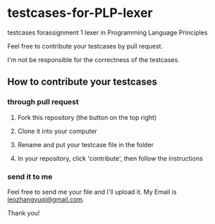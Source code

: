 # testcases-for-PLP-lexer
testcases forassignment 1 lexer in Programming Language Principles

Feel free to contribute your testcases by pull request.

I'm not be responsible for the correctness of the testcases.

## How to contribute your testcases

### through pull request

1. Fork this repository (the button on the top right)

2. Clone it into your computer

3. Rename and put your testcase file in the folder

4. In your repository, click 'contribute', then follow the instructions

### send it to me

Feel free to send me your file and I'll upload it. My Email is leozhangyuqi@gmail.com.

Thank you!